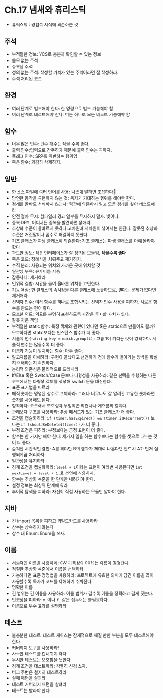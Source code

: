# Ch.17 냄새와 휴리스틱

- 휴릭스틱 : 경험적 지식에 의존하는 것 

## 주석
- 부적절한 정보: VCS로 충분히 확인할 수 있는 정보 
- 쓸모 없는 주석
- 중복된 주석 
- 성의 없는 주석: 작성할 가치가 있는 주석이라면 잘 작성하라.
- 주석 처리된 코드

## 환경
- 여러 단계로 빌드해야 한다: 한 명령으로 빌드 가능해야 함
- 여러 단계로 테스트해야 한다: 버튼 하나로 모든 테스트 가능해야 함 

## 함수
- 너무 많은 인수: 인수 개수는 작을 수록 좋다. 
- 출력 인수:입력으로 간주하기 때문에 출력 인수는 피하자.
- 플래그 인수: SRP를 위반하는 행위임 
- 죽은 함수: 과감히 삭제하자.

## 일반
- 한 소스 파일에 여러 언어를 사용: 나쁘게 말하면 조잡하다🥸
- 당연한 동작을 구현하지 않는 것: 독자가 기대하는 행위를 해야만 한다. 
- 경계를 올바로 처리하지 않는다: 직관에 의존하지 말고 모든 경계를 찾아 테스트해라
- 안전 절차 무시: 컴파일러 경고 일부를 무시하지 말자. 빛이다.
- 중복:DRY, 어디서든 중복을 발견하면 없애라.
- 추상화 수준이 올바르지 못하다:고차원과 저차원이 섞여서는 안된다. 잘못된 추상화 수준은 거짓말이나 꼼수로 해결하지 못한다.
- 기초 클래스가 파생 클래스에 의존한다: 기초 클래스는 파생 클래스를 아예 몰라야 한다. 
- 과도한 정보: 작은 인터페이스가 잘 정의된 모듈임, **작을수록 좋다**
- 죽은 코드: 장례식을 치뤄주고 제거하자.
- 수직 분리: 사용되는 위치와 가까운 곳에 위치할 것
- 일관성 부족: 유사이름 사용
- 잡동사니: 제거해라 
- 인위적 결합: 시간을 들여 올바른 위치를 고민한다. 
- 기능 욕심: 한 클래스의 속사정을 다른 클래스에 노출하므로, 별다는 문제가 없다면 제거해라.
- 선택자 인수: 여러 함수를 하나로 조합시키는 선택자 인수 사용을 피하자. 새로운 함수를 만드는 편이 좋다.
- 모호한 의도: 의도를 분명히 표현하도록 시간을 투자할 가치가 있다. 
- 잘못 지운 책임
- 부적절한 static 함수: 특정 객체와 관련이 있다면 혹은 static으로 만들어도 될까? 모호하다면 static보다는 인스턴스 함수가 더 좋다.
- 서술적 변수:`String key = match.group(1);` 그룹 1이 키라는 것이 명확하다. 서술적 변수는 많을수록 더 좋다. 
- 이름과 기능이 일치하는 함수: 아주 좋다. 
- 알고지름을 이해하라: 구현이 끝났다고 선언하기 전에 함수가 돌아가는 방식을 확실히 이해하는지 확인하자. 
- 논리적 의존성은 물리적으로 드러내라
- If/Else 혹은 Switch/Case 문보다 다형성을 사용하라: 같은 선택을 수행하는 다른 코드에서는 다형성 객체를 생성해 switch 문을 대신한다.
- 표준 표기법을 따르라
- 매직 숫자는 명명된 상수로 교체하라: 그러나 너무나도 잘 알려진 고유한 숫자라면 숫자를 사용해도 된다. 
- 정확하라: 코드에서 모호성과 부정확은 의견차나 게으름의 결과다.
- 관례보다 구조를 사용하라: 추상 메서드가 있는 기초 클래스가 더 좋다.
- 조건을 캡슐화하라: `if (timer.hasExpired() && !timer.isRecurrent())` 보다는 `if (shouldBeDeleted(timer))` 가 더 좋다. 
- 부정 조건은 피하라: 부정보다는 긍정 표현이 더 좋다.
- 함수는 한 가지만 해야 한다: 세가지 일을 하는 함수보다는 함수를 셋으로 나누는 것이 더 좋다. 
- 숨겨진 시간적인 결합: A를 해야만 B의 결과가 제대로 나온다면 반드시 A가 먼저 실행되게끔 처리하자.
- 일관성을 유지하라
- 경계 조건을 캡슐화하라: `level + 1`이라는 표현이 여러번 사용된다면 `int nextLevel = level + 1;`로 선언해 사용하자.
- 함수는 추상화 수준을 한 단계만 내려가야 한다. 
- 설정 정보는 최상위 단계에 둬라 
- 추이적 탐색을 피하라: 자신이 직접 사용하는 모듈만 알아야 한다.  

## 자바
- 긴 import 목록을 피하고 와일드카드를 사용하라 
- 상수는 상속하지 않는다
- 상수 대 Enum: Enum을 쓰자.

## 이름
- 서술적인 이름을 사용하라: SW 가독성의 90%는 이름이 결정한다.
- 적절한 추상화 수준에서 이름을 선택하라 
- 가능하다면 표준 명명법을 사용하라: 프로젝트에 유효한 의미가 담긴 이름을 많이 사용할수록 독자가 코드를 이해하기 쉬워진다. 
- 명확한 이름 
- 긴 범위는 긴 이름을 사용하라: 이름 범위가 길수록 이름을 정확하고 길게 짓는다.
- 인코딩을 피하라: `m_`이나 `f_` 같은 접두어는 불필요하다.
- 이름으로 부수 효과를 설명하라 

## 테스트
- 불충분한 테스트: 테스트 케이스는 잠재적으로 깨질 만한 부분을 모두 테스트해야 한다. 
- 커버리지 도구를 사용하라! 
- 사소한 테스트를 건너뛰지 마라 
- 무시한 테스트는 모호함을 뜻한다
- 경계 조건을 테스트하라: 각별히 신경 쓰자.
- 버그 주변은 철저히 테스트하라
- 실패 패턴을 살펴라 
- 테스트 커버리지 패턴을 살펴라
- 테스트는 빨라야 한다
